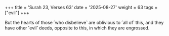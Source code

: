 +++
title = 'Surah 23, Verses 63'
date = '2025-08-27'
weight = 63
tags = ["evil"]
+++

But the hearts of those ˹who disbelieve˺ are oblivious to ˹all of˺ this, and they have other ˹evil˺ deeds, opposite to this, in which they are engrossed.